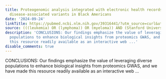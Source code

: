 ```yaml
---
title: Proteogenomic analysis integrated with electronic health records data reveals
  disease-associated variants in Black Americans
date: '2024-09-24'
linkTitle: https://pubmed.ncbi.nlm.nih.gov/39316441/?utm_source=curl&utm_medium=rss&utm_campaign=pubmed-2&utm_content=1Rkszs2HVZ2RHP33OibaNFew6VK-LzjJWTD4GwmLlk8B-wCceh&fc=20220923065203&ff=20240925194805&v=2.18.0.post9+e462414
source: (((leukemia) OR (lymphoma)) OR (myeloma)) AND (Stanford University[Affiliation])
description: 'CONCLUSIONS: Our findings emphasize the value of leveraging diverse
  populations to enhance biological insights from proteomics GWAS, and we have made
  this resource readily available as an interactive web ...'
disable_comments: true
---
```

CONCLUSIONS: Our findings emphasize the value of leveraging diverse populations to enhance biological insights from proteomics GWAS, and we have made this resource readily available as an interactive web ...